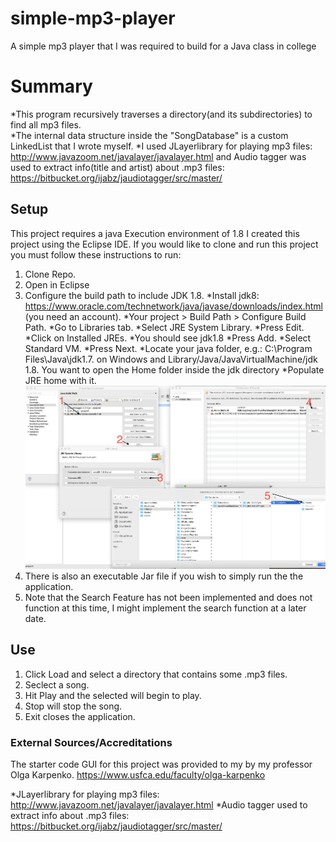 # simple-mp3-player
A simple mp3 player that I was required to build for a Java class in college
# Summary
*This program recursively traverses a directory(and its subdirectories) to find all mp3 files.    
*The internal data structure inside the "SongDatabase" is a custom LinkedList that I wrote myself. 
*I used JLayerlibrary for playing mp3 files: http://www.javazoom.net/javalayer/javalayer.html
and Audio tagger was used to extract info(title and artist) about .mp3 files: https://bitbucket.org/ijabz/jaudiotagger/src/master/
## Setup
This project requires a java Execution environment of 1.8
I created this project using the Eclipse IDE. If you would like to clone and run this project you must follow these instructions to run:
1. Clone Repo.
2. Open in Eclipse
3. Configure the build path to include JDK 1.8.
    *Install jdk8: https://www.oracle.com/technetwork/java/javase/downloads/index.html (you need an account).
    *Your project > Build Path > Configure Build Path.
    *Go to Libraries tab.
    *Select JRE System Library.
    *Press Edit.
    *Click on Installed JREs.
    *You should see jdk1.8
    *Press Add.
    *Select Standard VM.
    *Press Next.
    *Locate your java folder, e.g.: C:\Program Files\Java\jdk1.7. on Windows and Library/Java/JavaVirtualMachine/jdk 1.8. You       want to open the Home folder inside the jdk directory
    *Populate JRE home with it.
![config guide](https://github.com/sambsnyder/simple-mp3-player/blob/master/Setup.png)
4. There is also an executable Jar file if you wish to simply run the the application.
5. Note that the Search Feature has not been implemented and does not function at this time, I might implement the search function at a later date.

## Use
1. Click Load and select a directory that contains some .mp3 files.
2. Seclect a song.
3. Hit Play and the selected will begin to play.
4. Stop will stop the song.
5. Exit closes the application.

### External Sources/Accreditations 

The starter code GUI for this project was provided to my by my professor Olga Karpenko. https://www.usfca.edu/faculty/olga-karpenko

*JLayerlibrary for playing mp3 files:
    http://www.javazoom.net/javalayer/javalayer.html
*Audio tagger used to extract info about .mp3 files:
https://bitbucket.org/ijabz/jaudiotagger/src/master/


